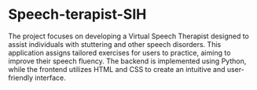 # Speech-terapist-SIH
The project focuses on developing a Virtual Speech Therapist designed to assist individuals with stuttering and other speech disorders. This application assigns tailored exercises for users to practice, aiming to improve their speech fluency. The backend is implemented using Python, while the frontend utilizes HTML and CSS to create an intuitive and user-friendly interface.
